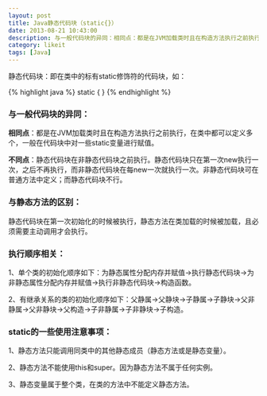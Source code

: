 ```yaml
---
layout: post
title: Java静态代码块（static{}）
date: 2013-08-21 10:43:00
description: 与一般代码块的异同：相同点：都是在JVM加载类时且在构造方法执行之前执行，在类中都可以定义多个，一般在代码块中对一些static变量进行赋值。不同点：静态代码块在非静态代码块之前执行。静态代码块只在第一次new执行一次，之后不再执行，而非静态代码块在每new一次就执行一次。非静态代码块可在普通方法中定义；而静态代码块不行。
category: likeit
tags: [Java]
---
```


静态代码块：即在类中的标有static修饰符的代码块，如： 

{% highlight java %}
static {
}
{% endhighlight %}

### 与一般代码块的异同：
**相同点**：都是在JVM加载类时且在构造方法执行之前执行，在类中都可以定义多个，一般在代码块中对一些static变量进行赋值。

**不同点**：静态代码块在非静态代码块之前执行。静态代码块只在第一次new执行一次，之后不再执行，而非静态代码块在每new一次就执行一次。非静态代码块可在普通方法中定义；而静态代码块不行。

### 与静态方法的区别：
静态代码块在第一次初始化的时候被执行，静态方法在类加载的时候被加载，且必须需要主动调用才会执行。 

### 执行顺序相关：
1、单个类的初始化顺序如下：为静态属性分配内存并赋值->执行静态代码块->为非静态属性分配内存并赋值->执行非静态代码块->构造函数。

2、有继承关系的类的初始化顺序如下：父静属->父静块->子静属->子静块->父非静属->父非静块->父构造->子非静属->子非静块->子构造。

### static的一些使用注意事项：
1、静态方法只能调用同类中的其他静态成员（静态方法或是静态变量）。

2、静态方法不能使用this和super。因为静态方法不属于任何实例。

3、静态变量属于整个类，在类的方法中不能定义静态方法。 
